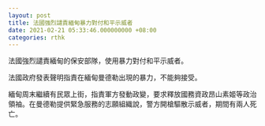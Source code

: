 ```yaml
---
layout: post
title: 法國強烈譴責緬甸暴力對付和平示威者
date: 2021-02-21 05:33:46.000000000 +08:00
categories: rthk
---
```


法國強烈譴責緬甸的保安部隊，使用暴力對付和平示威者。

法國政府發表聲明指責在緬甸曼德勒出現的暴力，不能夠接受。

緬甸周末繼續有民眾上街，指責軍方發動政變，要求釋放國務資政昂山素姬等政治領袖。在曼德勒提供緊急服務的志願組織說，警方開槍驅散示威者，期間有兩人死亡。
